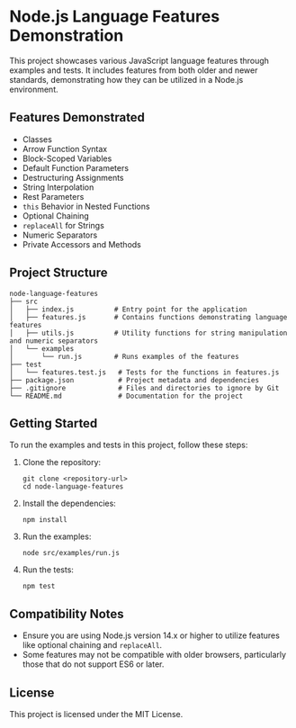 # Node.js Language Features Demonstration

This project showcases various JavaScript language features through examples and tests. It includes features from both older and newer standards, demonstrating how they can be utilized in a Node.js environment.

## Features Demonstrated

- Classes
- Arrow Function Syntax
- Block-Scoped Variables
- Default Function Parameters
- Destructuring Assignments
- String Interpolation
- Rest Parameters
- `this` Behavior in Nested Functions
- Optional Chaining
- `replaceAll` for Strings
- Numeric Separators
- Private Accessors and Methods

## Project Structure

```
node-language-features
├── src
│   ├── index.js          # Entry point for the application
│   ├── features.js       # Contains functions demonstrating language features
│   ├── utils.js          # Utility functions for string manipulation and numeric separators
│   └── examples
│       └── run.js        # Runs examples of the features
├── test
│   └── features.test.js   # Tests for the functions in features.js
├── package.json           # Project metadata and dependencies
├── .gitignore             # Files and directories to ignore by Git
└── README.md              # Documentation for the project
```

## Getting Started

To run the examples and tests in this project, follow these steps:

1. Clone the repository:
   ```
   git clone <repository-url>
   cd node-language-features
   ```

2. Install the dependencies:
   ```
   npm install
   ```

3. Run the examples:
   ```
   node src/examples/run.js
   ```

4. Run the tests:
   ```
   npm test
   ```

## Compatibility Notes

- Ensure you are using Node.js version 14.x or higher to utilize features like optional chaining and `replaceAll`.
- Some features may not be compatible with older browsers, particularly those that do not support ES6 or later.

## License

This project is licensed under the MIT License.
